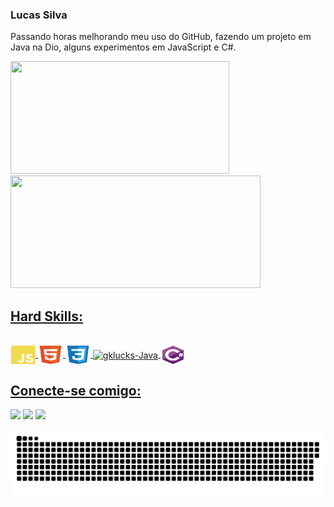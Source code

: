 ### Lucas Silva 

Passando horas melhorando meu uso do GitHub, fazendo um projeto em Java na Dio, alguns experimentos em JavaScript e C#.

<div>
  <a href="https://github.com/gklucks/github-readme-stats">
  <img height="180em" width="350em" src="https://github-readme-stats.vercel.app/api?username=gklucks&theme=transparent&show_icons=true" />
  <img height="180em" width="400em" src="https://github-readme-stats.vercel.app/api/top-langs/?username=gklucks&layout=compact" />
</div>


## Hard Skills:
 <div style="display: inline_block"><br>
  <img align="center" alt="gklucks-Js" height="30" width="40" src="https://raw.githubusercontent.com/devicons/devicon/master/icons/javascript/javascript-plain.svg">
  <img align="center" alt="gklucks-HTML" height="30" width="40" src="https://raw.githubusercontent.com/devicons/devicon/master/icons/html5/html5-original.svg">
  <img align="center" alt="gklucks-CSS" height="30" width="40" src="https://raw.githubusercontent.com/devicons/devicon/master/icons/css3/css3-original.svg">
  <img align="center" alt="gklucks-Java" height="30" width="40" src="https://cdn.jsdelivr.net/gh/devicons/devicon@latest/icons/java/java-original.svg">
  <img align="center" alt="gklucks-Csharp" height="30" width="40" src="https://raw.githubusercontent.com/devicons/devicon/master/icons/csharp/csharp-original.svg">
</div>



## Conecte-se comigo:

<div>

  <a href="https://instagram.com/lucks28" target="_blank"><img src="https://img.shields.io/badge/-Instagram-%23E4405F?style=for-the-badge&logo=instagram&logoColor=white" target="_blank"></a>
  <a href = "mailto:gklucks@gmail.com"><img src="https://img.shields.io/badge/-Gmail-%23333?style=for-the-badge&logo=gmail&logoColor=white" target="_blank"></a>
  <a href="https://www.linkedin.com/in/lucas-rodrigues-7216a6180" target="_blank"><img src="https://img.shields.io/badge/-LinkedIn-%230077B5?style=for-the-badge&logo=linkedin&logoColor=white" target="_blank"></a> 

</div>

<div>
  <picture>
  <source media="(prefers-color-scheme: dark)" srcset="https://raw.githubusercontent.com/gklucks/gklucks/output/github-contribution-grid-snake-dark.svg">
  <source media="(prefers-color-scheme: light)" srcset="https://raw.githubusercontent.com/gklucks/gklucks/output/github-contribution-grid-snake.svg">
  <img alt="github contribution grid snake animation" src="https://raw.githubusercontent.com/gklucks/gklucks/output/github-contribution-grid-snake.svg">
</picture>
</div>

          

